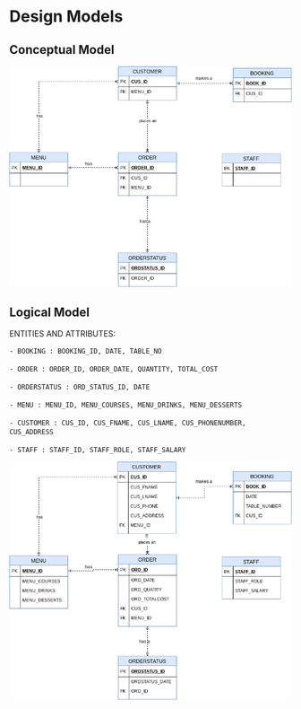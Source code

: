 # Design Models

## Conceptual Model
![](./Conceptual_Model_ERD.png)

## Logical Model

ENTITIES AND ATTRIBUTES:

    - BOOKING : BOOKING_ID, DATE, TABLE_NO

    - ORDER : ORDER_ID, ORDER_DATE, QUANTITY, TOTAL_COST

    - ORDERSTATUS : ORD_STATUS_ID, DATE

    - MENU : MENU_ID, MENU_COURSES, MENU_DRINKS, MENU_DESSERTS

    - CUSTOMER : CUS_ID, CUS_FNAME, CUS_LNAME, CUS_PHONENUMBER, CUS_ADDRESS

    - STAFF : STAFF_ID, STAFF_ROLE, STAFF_SALARY 

![](./Logical_Model_ERD.png)

